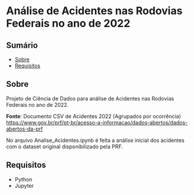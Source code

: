 # Análise de Acidentes nas Rodovias Federais no ano de 2022

## Sumário

- [Sobre](#sobre)
- [Requisitos](#requisitos)

## Sobre <a name = "sobre"></a>

Projeto de Ciência de Dados para análise de Acidentes nas Rodovias Federais no ano de 2022.

**Fonte**: Documento CSV de Acidentes 2022 (Agrupados por ocorrência)
<https://www.gov.br/prf/pt-br/acesso-a-informacao/dados-abertos/dados-abertos-da-prf>

No arquivo Analise_Acidentes.ipynb é feita a análise inicial dos acidentes com o dataset original disponibilizado pela PRF.

## Requisitos <a name = "requisitos"></a>

- Python
- Jupyter
